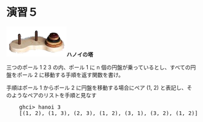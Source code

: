 演習５
======

![hanoi](img/hanoi.png)**ハノイの塔**



三つのポール 1 2 3 の内、ポール 1 に n 個の円盤が乗っているとし、すべての円盤をポール 2 に移動する手順を返す関数を書け。

手順はポール 1 からポール 2 に円盤を移動する場合にペア (1, 2) と表記し、そのようなペアのリストを手順と見なす

<pre class="brush: plain">
    ghci> hanoi 3
    [(1, 2), (1, 3), (2, 3), (1, 2), (3, 1), (3, 2), (1, 2)]
</pre>